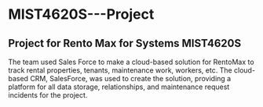 # MIST4620S---Project

## Project for Rento Max for Systems MIST4620S

The team used Sales Force to make a cloud-based solution for RentoMax to track rental properties, tenants, maintenance work, workers, etc. The cloud-based CRM, SalesForce, was used to create the solution, providing a platform for all data storage, relationships, and maintenance request incidents for the project. 
